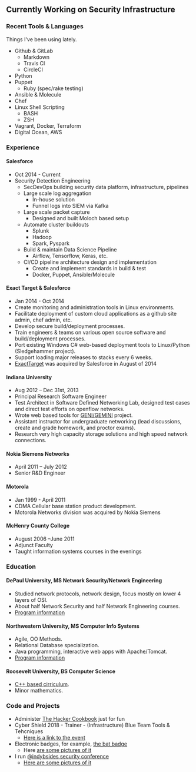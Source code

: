 ## Currently Working on Security Infrastructure

### Recent Tools & Languages

Things I've been using lately.

- Github & GitLab
  - Markdown
  - Travis CI
  - CircleCI
- Python
- Puppet
  - Ruby (spec/rake testing)
- Ansible & Molecule
- Chef
- Linux Shell Scripting
  - BASH
  - ZSH
- Vagrant, Docker, Terraform
- Digital Ocean, AWS

### Experience

#### Salesforce

- Oct 2014 - Current
- Security Detection Engineering
  - SecDevOps building security data platform, infrastructure, pipelines
  - Large scale log aggregation
    - In-house solution
    - Funnel logs into SIEM via Kafka
  - Large scale packet capture
    - Designed and built Moloch based setup
  - Automate cluster buildouts
    - Splunk
    - Hadoop
    - Spark, Pyspark
  - Build & maintain Data Science Pipeline
    - Airflow, Tensorflow, Keras, etc.
  - CI/CD pipeline architecture design and implementation
    - Create and implement standards in build & test
    - Docker, Puppet, Ansible/Molecule

#### Exact Target & Salesforce

- Jan 2014 - Oct 2014
- Create monitoring and administration tools in Linux environments.
- Facilitate deployment of custom cloud applications as a github site admin, chef admin, etc.
- Develop secure build/deployment processes.
- Train engineers & teams on various open source software and build/deployment processes.
- Port existing Windows C# web-based deployment tools to Linux/Python (Sledgehammer project).
- Support loading major releases to stacks every 6 weeks.
- [ExactTarget](https://www.marketingcloud.com/) was acquired by Salesforce in August of 2014

#### Indiana University

- Aug 2012 – Dec 31st, 2013
- Principal Research Software Engineer
- Test Architect in Software Defined Networking Lab, designed test cases and direct test efforts on openflow networks.
- Wrote web based tools for [GENI/GEMINI](http://www.geni.net/) project.
- Assistant instructor for undergraduate networking (lead discussions, create and grade homework, and proctor exams).
- Research very high capacity storage solutions and high speed network connections.

#### Nokia Siemens Networks

- April 2011 – July 2012
- Senior R&D Engineer

#### Motorola

- Jan 1999 - April 2011
- CDMA Cellular base station product development.
- Motorola Networks division was acquired by Nokia Siemens

#### McHenry County College

- August 2006 –June 2011
- Adjunct Faculty
- Taught information systems courses in the evenings

### Education

#### DePaul University, MS Network Security/Network Engineering

- Studied network protocols, network design, focus mostly on lower 4 layers of OSI.
- About half Network Security and half Network Engineering courses.
- [Program information](http://www.cdm.depaul.edu/academics/Pages/MSinNetworkEngineeringandManagement.aspx)

#### Northwestern University, MS Computer Info Systems

- Agile, OO Methods.
- Relational Database specialization.
- Java programming, interactive web apps with Apache/Tomcat.
- [Program information](http://sps.northwestern.edu/program-areas/graduate/information-systems/)

#### Roosevelt University, BS Computer Science

- [C++ based cirriculum](https://www.roosevelt.edu/CAS/Programs/CS.aspx).
- Minor mathematics.

### Code and Projects

- Administer [The Hacker Cookbook](https://github.com/Nocsetse/1337-Noms-The-Hacker-Cookbook) just for fun
- Cyber Shield 2018 - Trainer - (Infrastructure) Blue Team Tools & Tehcniques
  - [Here is a link to the event](https://dod.defense.gov/News/Article/Article/1520257/national-guard-conducts-annual-nationwide-cybersecurity-exercise/)
- Electronic badges, for example, [the bat badge](https://github.com/DEAD10C5/bat_mini)
  - Here [are some pictures of it](https://imgur.com/gallery/bK1vn)
- I run [&#64;indybsides security conference](https://twitter.com/indybsides)
  - [Here are some pictures of it](https://imgur.com/a/w0UnE)
